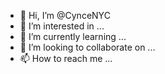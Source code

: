 - 👋 Hi, I’m @CynceNYC
- 👀 I’m interested in ...
- 🌱 I’m currently learning ...
- 💞️ I’m looking to collaborate on ...
- 📫 How to reach me ...

<!---
CynceNYC/CynceNYC is a ✨ special ✨ repository because its `README.md` (this file) appears on your GitHub profile.
You can click the Preview link to take a look at your changes.
--->
